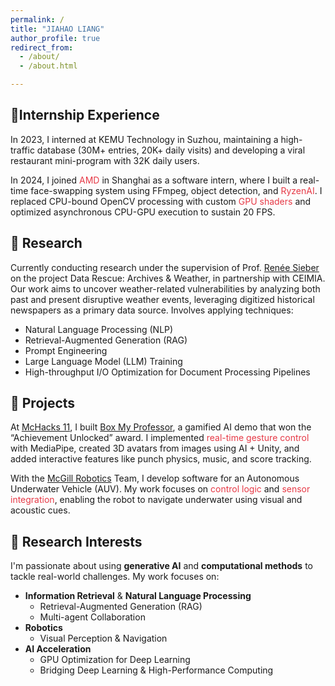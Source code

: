 ```yaml
---
permalink: /
title: "JIAHAO LIANG"
author_profile: true
redirect_from: 
  - /about/
  - /about.html

---
```


💼Internship Experience
---
In 2023, I interned at KEMU Technology in Suzhou, maintaining a high-traffic database (30M+ entries, 20K+ daily visits) and developing a viral restaurant mini-program with 32K daily users.

In 2024, I joined <span style="color: #e63946;">AMD</span> in Shanghai as a software intern, where I built a real-time face-swapping system using FFmpeg, object detection, and <span style="color: #e63946;">RyzenAI</span>. I replaced CPU-bound OpenCV processing with custom <span style="color: #e63946;">GPU shaders</span> and optimized asynchronous CPU-GPU execution to sustain 20 FPS.

🔬 Research
---
Currently conducting research under the supervision of Prof. [Renée Sieber](https://rose.geog.mcgill.ca/) on the project Data Rescue: Archives & Weather, in partnership with CEIMIA. Our work aims to uncover weather-related vulnerabilities by analyzing both past and present disruptive weather events, leveraging digitized historical newspapers as a primary data source. Involves applying techniques:

- Natural Language Processing (NLP)
- Retrieval-Augmented Generation (RAG)
- Prompt Engineering
- Large Language Model (LLM) Training
- High-throughput I/O Optimization for Document Processing Pipelines


🚀 Projects
---
At [McHacks 11](https://devpost.com/software/box-my-professor), I built [Box My Professor](https://github.com/s026352/MCHACKS11), a gamified AI demo that won the “Achievement Unlocked” award. I implemented <span style="color: #e63946;">real-time gesture control</span> with MediaPipe, created 3D avatars from images using AI + Unity, and added interactive features like punch physics, music, and score tracking.

With the [McGill Robotics](https://mcgillrobotics.com/) Team, I develop software for an Autonomous Underwater Vehicle (AUV). My work focuses on <span style="color: #e63946;">control logic</span> and <span style="color: #e63946;">sensor integration</span>, enabling the robot to navigate underwater using visual and acoustic cues.

🎯 Research Interests
---
I'm passionate about using **generative AI** and **computational methods** to tackle real-world challenges. My work focuses on:

- **Information Retrieval** & **Natural Language Processing**
  - Retrieval-Augmented Generation (RAG)
  - Multi-agent Collaboration
- **Robotics**
  - Visual Perception & Navigation
- **AI Acceleration**
  - GPU Optimization for Deep Learning
  - Bridging Deep Learning & High-Performance Computing




